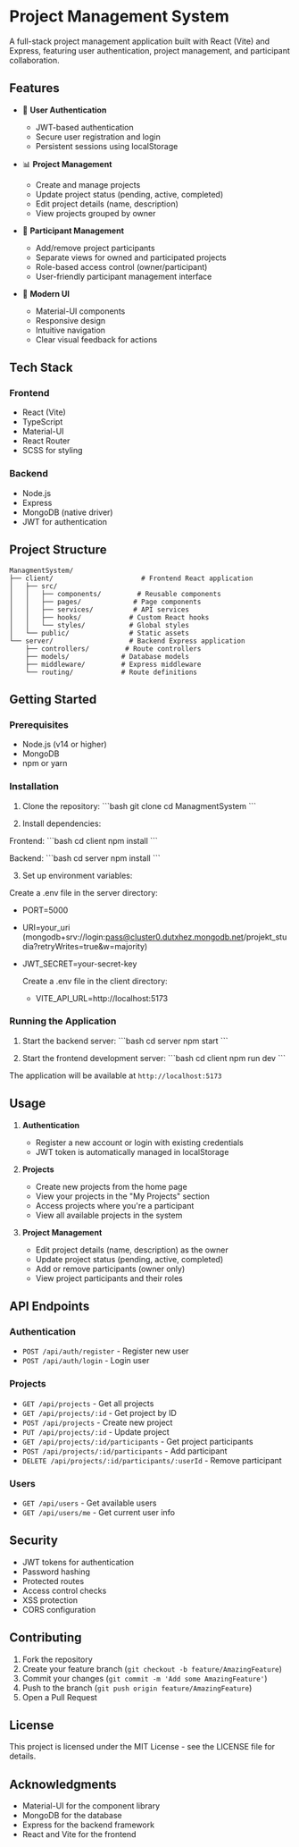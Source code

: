 # Project Management System

A full-stack project management application built with React (Vite) and Express, featuring user authentication, project management, and participant collaboration.

## Features

- 🔐 **User Authentication**
  - JWT-based authentication
  - Secure user registration and login
  - Persistent sessions using localStorage

- 📊 **Project Management**
  - Create and manage projects
  - Update project status (pending, active, completed)
  - Edit project details (name, description)
  - View projects grouped by owner

- 👥 **Participant Management**
  - Add/remove project participants
  - Separate views for owned and participated projects
  - Role-based access control (owner/participant)
  - User-friendly participant management interface

- 🎨 **Modern UI**
  - Material-UI components
  - Responsive design
  - Intuitive navigation
  - Clear visual feedback for actions

## Tech Stack

### Frontend
- React (Vite)
- TypeScript
- Material-UI
- React Router
- SCSS for styling

### Backend
- Node.js
- Express
- MongoDB (native driver)
- JWT for authentication

## Project Structure

```
ManagmentSystem/
├── client/                      # Frontend React application
│   ├── src/
│   │   ├── components/         # Reusable components
│   │   ├── pages/             # Page components
│   │   ├── services/          # API services
│   │   ├── hooks/            # Custom React hooks
│   │   └── styles/           # Global styles
│   └── public/               # Static assets
└── server/                   # Backend Express application
    ├── controllers/         # Route controllers
    ├── models/             # Database models
    ├── middleware/         # Express middleware
    └── routing/            # Route definitions
```

## Getting Started

### Prerequisites
- Node.js (v14 or higher)
- MongoDB
- npm or yarn

### Installation

1. Clone the repository:
\`\`\`bash
git clone <repository-url>
cd ManagmentSystem
\`\`\`

2. Install dependencies:

Frontend:
\`\`\`bash
cd client
npm install
\`\`\`

Backend:
\`\`\`bash
cd server
npm install
\`\`\`

3. Set up environment variables:

Create a .env file in the server directory:

- PORT=5000
- URI=your_uri (mongodb+srv://login:pass@cluster0.dutxhez.mongodb.net/projekt_studia?retryWrites=true&w=majority)
- JWT_SECRET=your-secret-key

  Create a .env file in the client directory:
  - VITE_API_URL=http://localhost:5173


### Running the Application

1. Start the backend server:
\`\`\`bash
cd server
npm start
\`\`\`

2. Start the frontend development server:
\`\`\`bash
cd client
npm run dev
\`\`\`

The application will be available at `http://localhost:5173`

## Usage

1. **Authentication**
   - Register a new account or login with existing credentials
   - JWT token is automatically managed in localStorage

2. **Projects**
   - Create new projects from the home page
   - View your projects in the "My Projects" section
   - Access projects where you're a participant
   - View all available projects in the system

3. **Project Management**
   - Edit project details (name, description) as the owner
   - Update project status (pending, active, completed)
   - Add or remove participants (owner only)
   - View project participants and their roles

## API Endpoints

### Authentication
- `POST /api/auth/register` - Register new user
- `POST /api/auth/login` - Login user

### Projects
- `GET /api/projects` - Get all projects
- `GET /api/projects/:id` - Get project by ID
- `POST /api/projects` - Create new project
- `PUT /api/projects/:id` - Update project
- `GET /api/projects/:id/participants` - Get project participants
- `POST /api/projects/:id/participants` - Add participant
- `DELETE /api/projects/:id/participants/:userId` - Remove participant

### Users
- `GET /api/users` - Get available users
- `GET /api/users/me` - Get current user info

## Security

- JWT tokens for authentication
- Password hashing
- Protected routes
- Access control checks
- XSS protection
- CORS configuration

## Contributing

1. Fork the repository
2. Create your feature branch (`git checkout -b feature/AmazingFeature`)
3. Commit your changes (`git commit -m 'Add some AmazingFeature'`)
4. Push to the branch (`git push origin feature/AmazingFeature`)
5. Open a Pull Request

## License

This project is licensed under the MIT License - see the LICENSE file for details.

## Acknowledgments

- Material-UI for the component library
- MongoDB for the database
- Express for the backend framework
- React and Vite for the frontend
